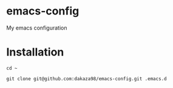# emacs-config
My emacs configuration

# Installation
`cd ~`

`git clone git@github.com:dakaza98/emacs-config.git .emacs.d`
